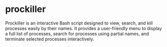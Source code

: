 # prockiller
Prockiller is an interactive Bash script designed to view, search, and kill processes easily by their names. It provides a user-friendly menu to display a full list of processes, search for processes using partial names, and terminate selected processes interactively.

